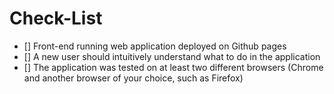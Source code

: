 # Check-List
- [] Front-end running web application deployed on Github pages
- [] A new user should intuitively understand what to do in the application
- [] The application was tested on at least two different browsers (Chrome and another browser of your choice, such as Firefox)
